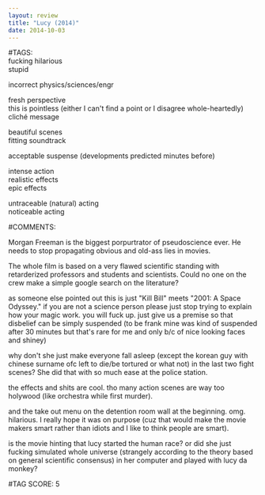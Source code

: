```yaml
---  
layout: review  
title: "Lucy (2014)"  
date: 2014-10-03  
---  
```

  
#TAGS:  
fucking hilarious  
stupid  
  
incorrect physics/sciences/engr  
  
fresh perspective  
this is pointless (either I can't find a point or I disagree whole-heartedly)  
cliché message  
  
beautiful scenes  
fitting soundtrack  
  
acceptable suspense (developments predicted minutes before)  
  
intense action  
realistic effects  
epic effects  
  
untraceable (natural) acting  
noticeable acting  
  
#COMMENTS:  
  
Morgan Freeman is the biggest porpurtrator of pseudoscience ever. He needs to stop propagating obvious and old-ass lies in movies.  
  
The whole film is based on a very flawed scientific standing with retarderized professors and students and scientists. Could no one on the crew make a simple google search on the literature?  
  
as someone else pointed out this is just "Kill Bill" meets "2001: A Space Odyssey." if you are not a science person please just stop trying to explain how your magic work. you will fuck up. just give us a premise so that disbelief can be simply suspended (to be frank mine was kind of suspended after 30 minutes but that's rare for me and only b/c of nice looking faces and shiney)  
  
why don't she just make everyone fall asleep (except the korean guy with chinese surname ofc left to die/be tortured or what not) in the last two fight scenes? She did that with so much ease at the police station.  
  
the effects and shits are cool. tho many action scenes are way too holywood (like orchestra while first murder).  
  
and the take out menu on the detention room wall at the beginning. omg. hilarious. I really hope it was on purpose (cuz that would make the movie makers smart rather than idiots and I like to think people are smart).  
  
is the movie hinting that lucy started the human race? or did she just fucking simulated whole universe (strangely according to the theory based on general scientific consensus) in her computer and played with lucy da monkey?  
  
  
  
  
  
#TAG SCORE: 5  
